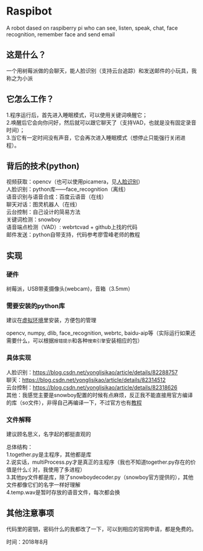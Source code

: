 # Raspibot

A robot dased on raspiberry pi who can see, listen, speak, chat, face recognition, remember face and send email

## 这是什么？

一个用树莓派做的会聊天，能人脸识别（支持云台追踪）和发送邮件的小玩具，我称之为小派  

## 它怎么工作？

1.程序运行后，首先进入睡眠模式，可以使用关键词唤醒它；  
2.唤醒后它会向你问好，然后就可以跟它聊天了（支持VAD，也就是没有固定录音时间）；  
3.当它有一定时间没有声音，它会再次进入睡眠模式（想停止只能强行关闭进程）。

## 背后的技术(python)

视频获取：opencv（也可以使用picamera，见[人脸识别](https://blog.csdn.net/yonglisikao/article/details/82288757)）  
人脸识别：python库——face_recognition（离线）  
语音识别与语音合成：百度云语音（在线）  
聊天对话：图灵机器人（在线）  
云台控制：自己设计的简易方法  
关键词检测：snowboy  
语音端点检测（VAD）: webrtcvad + github上找的代码  
邮件发送：python自带支持，代码参考廖雪峰老师的教程  

## 实现

### 硬件

树莓派，USB带麦摄像头(webcam)，音箱（3.5mm）

### 需要安装的python库

建议在[虚拟环境](https://www.liaoxuefeng.com/wiki/0014316089557264a6b348958f449949df42a6d3a2e542c000/001432712108300322c61f256c74803b43bfd65c6f8d0d0000)里安装，方便包的管理

opencv, numpy, dlib, face_recognition, webrtc, baidu-aip等（实际运行如果还需要什么，可以根据`报错提示`和各种`搜索引擎`安装相应的包）

### 具体实现

人脸识别：https://blog.csdn.net/yonglisikao/article/details/82288757  
聊天：https://blog.csdn.net/yonglisikao/article/details/82314512  
云台控制：https://blog.csdn.net/yonglisikao/article/details/82318626  
其他：我感觉主要是snowboy配置的时候有点麻烦，反正我不能直接用官方编译的库（so文件），非得自己再编译一下，不过官方也有[教程](http://docs.kitt.ai/snowboy/)

### 文件解释

建议顾名思义，名字起的都挺直观的  

总体结构：  
1.together.py是主程序，其他都是库  
2.说实话，multiProcess.py才是真正的主程序（我也不知道together.py存在的价值是什么:( 对，我使用了多进程）  
3.其他py文件都是库，除了snowboydecoder.py（snowboy官方提供的），其他文件都像它们的名字一样好理解  
4.temp.wav是暂时存放的语音文件，每次都会换  

## 其他注意事项

代码里的密钥，密码什么的我都改了一下，可以到相应的官网申请，都是免费的。  

时间：2018年8月

